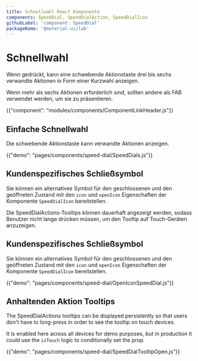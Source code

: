 ```yaml
---
title: Schnellwahl React Komponente
components: SpeedDial, SpeedDialAction, SpeedDialIcon
githubLabel: 'component: SpeedDial'
packageName: '@material-ui/lab'
---
```


# Schnellwahl

<p class="description">Wenn gedrückt, kann eine schwebende Aktionstaste drei bis sechs verwandte Aktionen in Form einer Kurzwahl anzeigen.</p>

Wenn mehr als sechs Aktionen erforderlich sind, sollten andere als FAB verwendet werden, um sie zu präsentieren.

{{"component": "modules/components/ComponentLinkHeader.js"}}

## Einfache Schnellwahl

Die schwebende Aktionstaste kann verwandte Aktionen anzeigen.

{{"demo": "pages/components/speed-dial/SpeedDials.js"}}

## Kundenspezifisches Schließsymbol

Sie können ein alternatives Symbol für den geschlossenen und den geöffneten Zustand mit den `icon` und `openIcon` Eigenschaften der Komponente `SpeedDialIcon` bereitstellen.

Die SpeedDialActions-Tooltips können dauerhaft angezeigt werden, sodass Benutzer nicht lange drücken müssen, um den Tooltip auf Touch-Geräten anzuzeigen.

## Kundenspezifisches Schließsymbol

Sie können ein alternatives Symbol für den geschlossenen und den geöffneten Zustand mit den `icon` und `openIcon` Eigenschaften der Komponente `SpeedDialIcon` bereitstellen.

{{"demo": "pages/components/speed-dial/OpenIconSpeedDial.js"}}

## Anhaltenden Aktion Tooltips

The SpeedDialActions tooltips can be displayed persistently so that users don't have to long-press in order to see the tooltip on touch devices.

It is enabled here across all devices for demo purposes, but in production it could use the `isTouch` logic to conditionally set the prop.

{{"demo": "pages/components/speed-dial/SpeedDialTooltipOpen.js"}}
